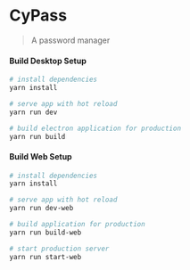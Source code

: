 # CyPass

> A password manager

#### Build Desktop Setup

``` bash
# install dependencies
yarn install

# serve app with hot reload
yarn run dev

# build electron application for production
yarn run build

```

#### Build Web Setup

``` bash
# install dependencies
yarn install

# serve app with hot reload
yarn run dev-web

# build application for production
yarn run build-web

# start production server
yarn run start-web
